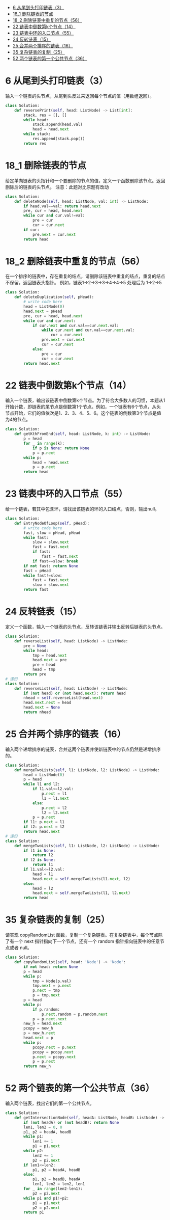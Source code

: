 - [6 从尾到头打印链表（3）](#6-从尾到头打印链表3)
- [18_1 删除链表的节点](#18_1-删除链表的节点)
- [18_2 删除链表中重复的节点（56）](#18_2-删除链表中重复的节点56)
- [22 链表中倒数第k个节点（14）](#22-链表中倒数第k个节点14)
- [23 链表中环的入口节点（55）](#23-链表中环的入口节点55)
- [24 反转链表（15）](#24-反转链表15)
- [25 合并两个排序的链表（16）](#25-合并两个排序的链表16)
- [35 复杂链表的复制（25）](#35-复杂链表的复制25)
- [52 两个链表的第一个公共节点（36）](#52-两个链表的第一个公共节点36)
# 6 从尾到头打印链表（3）
输入一个链表的头节点，从尾到头反过来返回每个节点的值（用数组返回）。
```python
class Solution:
    def reversePrint(self, head: ListNode) -> List[int]:
        stack, res = [], []
        while head:
            stack.append(head.val)
            head = head.next
        while stack:
            res.append(stack.pop())
        return res
```
# 18_1 删除链表的节点
给定单向链表的头指针和一个要删除的节点的值，定义一个函数删除该节点。返回删除后的链表的头节点。
注意：此题对比原题有改动
```python
class Solution:
    def deleteNode(self, head: ListNode, val: int) -> ListNode:
        if head.val==val: return head.next
        pre, cur = head, head.next
        while cur and cur.val!=val:
            pre = cur
            cur = cur.next
        if cur:
            pre.next = cur.next
        return head
```
# 18_2 删除链表中重复的节点（56）
在一个排序的链表中，存在重复的结点，请删除该链表中重复的结点，重复的结点不保留，返回链表头指针。 例如，链表1->2->3->3->4->4->5 处理后为 1->2->5
```python
class Solution:
    def deleteDuplication(self, pHead):
        # write code here
        head = ListNode(0)
        head.next = pHead
        pre, cur = head, head.next
        while cur and cur.next:
            if cur.next and cur.val==cur.next.val:
                while cur.next and cur.val==cur.next.val:
                    cur = cur.next
                pre.next = cur.next
                cur = cur.next
            else:
                pre = cur
                cur = cur.next
        return head.next
```
# 22 链表中倒数第k个节点（14）
输入一个链表，输出该链表中倒数第k个节点。为了符合大多数人的习惯，本题从1开始计数，即链表的尾节点是倒数第1个节点。例如，一个链表有6个节点，从头节点开始，它们的值依次是1、2、3、4、5、6。这个链表的倒数第3个节点是值为4的节点。
```python
class Solution:
    def getKthFromEnd(self, head: ListNode, k: int) -> ListNode:
        p = head
        for _ in range(k):
            if p is None: return None
            p = p.next
        while p:
            head = head.next
            p = p.next
        return head
```
# 23 链表中环的入口节点（55）
给一个链表，若其中包含环，请找出该链表的环的入口结点，否则，输出null。
```python
class Solution:
    def EntryNodeOfLoop(self, pHead):
        # write code here
        fast, slow = pHead, pHead
        while fast:
            slow = slow.next
            fast = fast.next
            if fast:
                fast = fast.next
            if fast==slow: break
        if not fast: return None
        fast = pHead
        while fast!=slow:
            fast = fast.next
            slow = slow.next
        return fast
```
# 24 反转链表（15）
定义一个函数，输入一个链表的头节点，反转该链表并输出反转后链表的头节点。
```python
class Solution:
    def reverseList(self, head: ListNode) -> ListNode:
        pre = None
        while head:
            tmp = head.next
            head.next = pre
            pre = head
            head = tmp
        return pre
# 递归
class Solution:
    def reverseList(self, head: ListNode) -> ListNode:
        if (not head) or (not head.next): return head
        nhead = self.reverseList(head.next)
        head.next.next = head
        head.next = None
        return nhead
```
# 25 合并两个排序的链表（16）
输入两个递增排序的链表，合并这两个链表并使新链表中的节点仍然是递增排序的。
```python
class Solution:
    def mergeTwoLists(self, l1: ListNode, l2: ListNode) -> ListNode:
        head = ListNode(0)
        p = head
        while l1 and l2:
            if l1.val<=l2.val:
                p.next = l1
                l1 = l1.next
            else:
                p.next = l2
                l2 = l2.next
            p = p.next
        if l1: p.next = l1
        if l2: p.next = l2
        return head.next
# 递归
class Solution:
    def mergeTwoLists(self, l1: ListNode, l2: ListNode) -> ListNode:
        if l1 is None:
            return l2
        if l2 is None:
            return l1
        if l1.val<=l2.val:
            head = l1
            head.next = self.mergeTwoLists(l1.next, l2)
        else:
            head = l2
            head.next = self.mergeTwoLists(l1, l2.next)
        return head
```
# 35 复杂链表的复制（25）
请实现 copyRandomList 函数，复制一个复杂链表。在复杂链表中，每个节点除了有一个 next 指针指向下一个节点，还有一个 random 指针指向链表中的任意节点或者 null。
```python
class Solution:
    def copyRandomList(self, head: 'Node') -> 'Node':
        if not head: return None
        p = head
        while p:
            tmp = Node(p.val)
            tmp.next = p.next
            p.next = tmp
            p = tmp.next
        p = head
        while p:
            if p.random:
                p.next.random = p.random.next
            p = p.next.next
        new_h = head.next
        pcopy = new_h
        p = new_h.next
        head.next = p
        while p:
            pcopy.next = p.next
            pcopy = pcopy.next
            p.next = pcopy.next
            p = p.next
        return new_h
```
# 52 两个链表的第一个公共节点（36）
输入两个链表，找出它们的第一个公共节点。
```python
class Solution:
    def getIntersectionNode(self, headA: ListNode, headB: ListNode) -> ListNode:
        if (not headA) or (not headB): return None
        len1, len2 = 0, 0
        p1, p2 = headA, headB
        while p1:
            len1 += 1
            p1 = p1.next
        while p2:
            len2 += 1
            p2 = p2.next
        if len1<=len2:
            p1, p2 = headA, headB
        else:
            p1, p2 = headB, headA
            len1, len2 = len2, len1
        for _ in range(len2-len1):
            p2 = p2.next
        while p1 and p1!=p2:
            p1 = p1.next
            p2 = p2.next
        return p1
```
